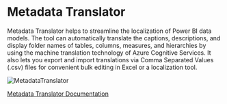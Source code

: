 # Metadata Translator

Metadata Translator helps to streamline the localization of Power BI data models. The tool can automatically translate the captions, descriptions, and display folder names of tables, columns, measures, and hierarchies by using the machine translation technology of Azure Cognitive Services. It also lets you export and import translations via Comma Separated Values (.csv) files for convenient bulk editing in Excel or a localization tool.

![MetadataTranslator](https://github.com/microsoft/Analysis-Services/blob/master/MetadataTranslator/Metadata%20Translator/Documentation/Images/MetadataTranslator.png)


[Metadata Translator Documentation](Metadata%20Translator/Documentation/README.md)